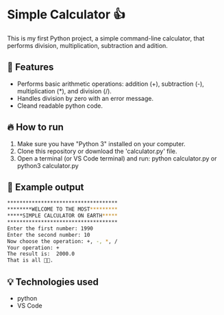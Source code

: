 # Simple Calculator 👍
This is my first Python project, a simple command-line calculator, that performs division, multiplication, subtraction and adition.

## 📗 Features
-   Performs basic arithmetic operations: addition (+), subtraction (-), multiplication (*), and division (/).
-   Handles division by zero with an error message.
-   Cleand readable python code.

## 🔥 How to run 
1. Make sure you have "Python 3" installed on your computer.
2. Clone this repository or download the 'calculator.py' file.
3. Open a terminal (or VS Code terminal) and run:
   python calculator.py
   or
   python3 calculator.py
## 📍 Example output
```bash
************************************
********WELCOME TO THE MOST*********
*****SIMPLE CALCULATOR ON EARTH*****
************************************
Enter the first number: 1990
Enter the second number: 10
Now choose the operation: +, -, *, /
Your operation: +
The result is:  2000.0
That is all 👋😊.
```

## 💡 Technologies used
-  python
-  VS Code
  


